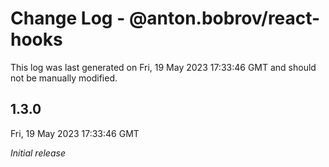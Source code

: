 # Change Log - @anton.bobrov/react-hooks

This log was last generated on Fri, 19 May 2023 17:33:46 GMT and should not be manually modified.

## 1.3.0
Fri, 19 May 2023 17:33:46 GMT

_Initial release_

